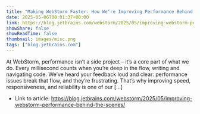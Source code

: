 ```yaml
---
title: "Making WebStorm Faster: How We’re Improving Performance Behind the Scenes"
date: 2025-05-06T08:01:37+00:00
link: https://blog.jetbrains.com/webstorm/2025/05/improving-webstorm-performance-behind-the-scenes/
showShare: false
showReadTime: false
thumbnail: images/misc.png
tags: ["blog.jetbrains.com"]
---
```

At WebStorm, performance isn’t a side project – it’s a core part of what we do. Every millisecond counts when you’re deep in the flow, writing and navigating code. We’ve heard your feedback loud and clear: performance issues break that flow, and they’re frustrating. That’s why improving speed, responsiveness, and reliability is one of our […]

- Link to article: https://blog.jetbrains.com/webstorm/2025/05/improving-webstorm-performance-behind-the-scenes/